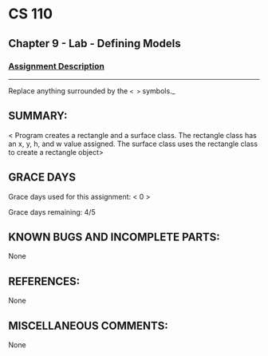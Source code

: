 # CS 110
## Chapter 9 - Lab - Defining Models

### [Assignment Description](https://docs.google.com/document/d/15DfkIaMl1zTHGfpNH6NFQGl9UYp_GamYK79O8CZCddc/edit?usp=sharing)

***
Replace anything surrounded by the `< >` symbols._

## SUMMARY:
 < Program creates a rectangle and a surface class. The rectangle class has an x, y, h, and w value assigned. The surface class uses the rectangle class to create a rectangle object>

## GRACE DAYS
Grace days used for this assignment: < 0 >

Grace days remaining: 4/5

## KNOWN BUGS AND INCOMPLETE PARTS:
None
## REFERENCES:
None
## MISCELLANEOUS COMMENTS:
None